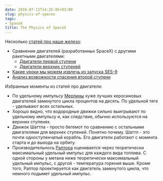 ```yaml
---
date: 2016-07-11T14:25:05+03:00
slug: physics-of-spacex
tags:
- SpaceX
title: The Physics of SpaceX
---
```


Несколько [статей про наше железо](https://thephysicsofspacex.wordpress.com/):

 - Сравнение двигателей (разработанных SpaceX) с другими ракетными двигателями:
   - [Двигатели первой ступени](https://thephysicsofspacex.wordpress.com/2016/03/14/comparing-first-stage-rocket-engines/)
   - [Двигатели верхних ступеней](https://thephysicsofspacex.wordpress.com/2016/07/10/comparing-upper-stage-rocket-engines/)
 - [Какие уроки мы можем извлечь из запуска SES-9](https://thephysicsofspacex.wordpress.com/2016/02/21/what-can-we-learn-from-ses-9/)
 - [Анализ возвожности спасения второй ступени](https://thephysicsofspacex.wordpress.com/2016/02/07/explaining-the-infeasability-of-second-stage-reuse/)

<!--more-->

Избранные моменты из статей про двигатели:

 - По удельному импульсу [Мерлины](https://en.wikipedia.org/wiki/Merlin_(rocket_engine_family)) хуже лучших керосиновых двигателей замкнутого цикла процентов на десять. По удельной тяге - уделывают всех остальных. 
 - Хорошо видно, что водородные движки сильно выигрывают по удельному импульсу и, как следствие, обычно используются на верхних ступенях.
 - Движок Шаттла - просто бегемот по сравнению с остальными двигателями для верхнех ступеней. Понятно почему. Шаттл - это почти одноступенчатый корабль. Его двигатели работают с момента старта и до выхода на орбиту.
 - Производительнось [Раптора](https://en.wikipedia.org/wiki/Raptor_(rocket_engine)) оценивается через теоретически максимальный удельный импульс для каждого вида топлива. С одной стороны у метана ниже теоретически максимальный удельный импульс, с другой - температура горения выше. Кроме того, Раптор проектируется как двигатель замкнутого цикла, что немного подымет удельный импульс.
